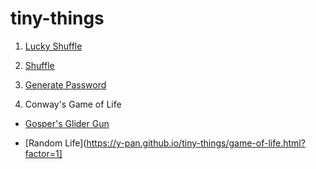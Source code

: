 # tiny-things

1. [Lucky Shuffle](https://y-pan.github.io/tiny-things/lucky-shuffle?items=Sun,Mercury,Venus,Earth,Mars,Jupiter,Saturn,Uranus,Neptune&difficulty=2&interval=10)

2. [Shuffle](https://y-pan.github.io/tiny-things/shuffle?items=Sun,Mercury,Venus,Earth,Mars,Jupiter,Saturn,Uranus,Neptune&shuffles=30&interval=40)

3. [Generate Password](https://y-pan.github.io/tiny-things/password?length=14)

4. Conway's Game of Life

- [Gosper's Glider Gun](https://y-pan.github.io/tiny-things/game-of-life.html?factor=1&grid=.120_.120_.120_.120_.120_.120_.120_.120_.120_.120_.120_.120_.120_.120_.120_.120_.120_.120_.120_.120_.120_.120_.120_.120_.120_.120_.120_.120_.120_.120_.120_.120_.120_.120_.120_.120_.120_.120_.120_.120_.120_.120_.120_.120_.120_.120_.120_.120_.120_.120_.120_.120_.120_.120_.120_.66O1.53_.64O1.1O1.53_.54O2.6O2.12O2.42_.53O1.3O1.4O2.12O2.42_.42O2.8O1.5O1.3O2.56_.42O2.8O1.3O1.1O2.4O1.1O1.53_.52O1.5O1.7O1.53_.53O1.3O1.62_.54O2.64_.120_.120_.120_.120_.120_.120_.120_.120_.120_.120_.120_.120_.120_.120_.120_.120_.120_.120_.120_.120_.120_.120_.120_.120_.120_.120_.120_.120_.120_.120_.120_.120_.120_.120_.120_.120_.120_.120_.120_.120_.120_.120_.120_.120_.120_.120_.120_.120_.120_.120_.120_.120_.120_.120_.120_.120)

- [Random Life](https://y-pan.github.io/tiny-things/game-of-life.html?factor=1]
